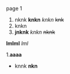 page 1

1. nknk **knkn** *knkn* ~~knk~~
2. knkn
3. **jnknk** *knkn* ~~nknk~~

**lmlml**
*lml*

1.**aaaa**
- knnk **nkn**